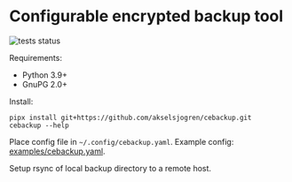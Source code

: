 # Configurable encrypted backup tool

![tests status](https://github.com/akselsjogren/cebackup/workflows/tests/badge.svg)

Requirements:

* Python 3.9+
* GnuPG 2.0+

Install:

```
pipx install git+https://github.com/akselsjogren/cebackup.git
cebackup --help
```

Place config file in `~/.config/cebackup.yaml`. Example config:
[examples/cebackup.yaml](examples/cebackup.yaml).

Setup rsync of local backup directory to a remote host.
